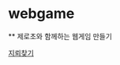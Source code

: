 # webgame


** 제로초와 함께하는 웹게임 만들기

[지뢰찾기](https://github.com/alena3579/webgame/blob/master/html/11_landmine.html)
